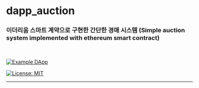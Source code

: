 # dapp_auction
### 이더리움 스마트 계약으로 구현한 간단한 경매 시스템 (Simple auction system implemented with ethereum smart contract)

<br />

[![Example DApp](https://img.shields.io/badge/DApp-Example-purple.svg?style=for-the-badge&logo=ethereum)](https://remix.ethereum.org/)

[![License: MIT](https://img.shields.io/badge/License-MIT-yellow.svg)](https://opensource.org/licenses/MIT)

-----------------------------------------------
